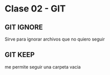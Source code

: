 # Clase 02 - GIT

## GIT IGNORE

Sirve para ignorar archivos que no quiero seguir

## GIT KEEP
me permite seguir una carpeta vacia

